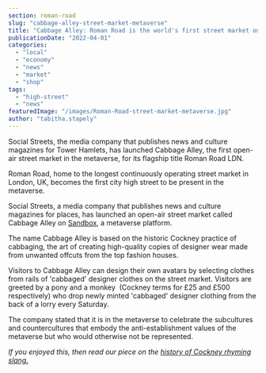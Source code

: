 ```yaml
---
section: roman-road
slug: "cabbage-alley-street-market-metaverse"
title: "Cabbage Alley: Roman Road is the world's first street market on the metaverse"
publicationDate: "2022-04-01"
categories: 
  - "local"
  - "economy"
  - "news"
  - "market"
  - "shop"
tags: 
  - "high-street"
  - "news"
featuredImage: "/images/Roman-Road-street-market-metaverse.jpg"
author: "tabitha.stapely"
---
```


Social Streets, the media company that publishes news and culture magazines for Tower Hamlets, has launched Cabbage Alley, the first open-air street market in the metaverse, for its flagship title Roman Road LDN. 

Roman Road, home to the longest continuously operating street market in London, UK, becomes the first city high street to be present in the metaverse. 

Social Streets, a media company that publishes news and culture magazines for places, has launched an open-air street market called Cabbage Alley on [Sandbox](https://www.sandbox.game/en/), a metaverse platform. 

The name Cabbage Alley is based on the historic Cockney practice of cabbaging, the art of creating high-quality copies of designer wear made from unwanted offcuts from the top fashion houses. 

Visitors to Cabbage Alley can design their own avatars by selecting clothes from rails of 'cabbaged' designer clothes on the street market. Visitors are greeted by a pony and a monkey  (Cockney terms for £25 and £500 respectively) who drop newly minted 'cabbaged' designer clothing from the back of a lorry every Saturday.

The company stated that it is in the metaverse to celebrate the subcultures and countercultures that embody the anti-establishment values of the metaverse but who would otherwise not be represented.

_If you enjoyed this, then read our piece on the [history of Cockney rhyming slang.](https://romanroadlondon.com/cockney-rhyming-slang-history/)_


